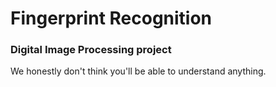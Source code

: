 # Fingerprint Recognition 
### Digital Image Processing project
We honestly don't think you'll be able to understand anything.